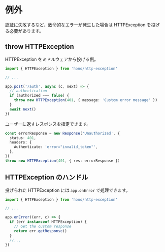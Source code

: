 # 例外

認証に失敗するなど、致命的なエラーが発生した場合は HTTPException を投げる必要があります。

## throw HTTPException

HTTPException をミドルウェアから投げる例。

```ts
import { HTTPException } from 'hono/http-exception'

// ...

app.post('/auth', async (c, next) => {
  // authentication
  if (authorized === false) {
    throw new HTTPException(401, { message: 'Custom error message' })
  }
  await next()
})
```

ユーザーに返すレスポンスを指定できます。

```ts
const errorResponse = new Response('Unauthorized', {
  status: 401,
  headers: {
    Authenticate: 'error="invalid_token"',
  },
})
throw new HTTPException(401, { res: errorResponse })
```

## HTTPException のハンドル

投げられた HTTPException には `app.onError` で処理できます。

```ts
import { HTTPException } from 'hono/http-exception'

// ...

app.onError((err, c) => {
  if (err instanceof HTTPException) {
    // Get the custom response
    return err.getResponse()
  }
  //...
})
```
